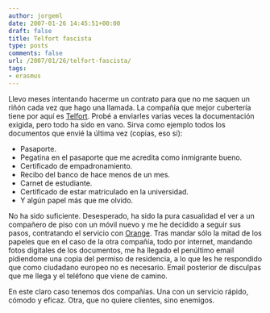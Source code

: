 ```yaml
---
author: jorgeml
date: 2007-01-26 14:45:51+00:00
draft: false
title: Telfort fascista
type: posts
comments: false
url: /2007/01/26/telfort-fascista/
tags:
- erasmus
---
```


Llevo meses intentando hacerme un contrato para que no me saquen un riñón cada vez que hago una llamada. La compañía que mejor cubertería tiene por aquí es [Telfort](http://www.telfort.nl).  Probé a enviarles varias veces la documentación exigida, pero todo ha sido en vano. Sirva como ejemplo todos los documentos que envié la última vez (copias, eso sí):

* Pasaporte.
* Pegatina en el pasaporte que me acredita como inmigrante bueno.
* Certificado de empadronamiento.
* Recibo del banco de hace menos de un mes.
* Carnet de estudiante.
* Certificado de estar matriculado en la universidad.
* Y algún papel más que me olvido.

No ha sido suficiente. Desesperado, ha sido la pura casualidad el ver a un compañero de piso con un móvil nuevo y me he decidido a seguir sus pasos, contratando el servicio con [Orange](http://www.orange.nl). Tras mandar sólo la mitad de los papeles que en el caso de la otra compañía, todo por internet, mandando fotos digitales de los documentos, me ha llegado el penúltimo email pidiendome una copia del permiso de residencia, a lo que les he respondido que como ciudadano europeo no es necesario. Email posterior de disculpas que me llega y el teléfono que viene de camino.

En este claro caso tenemos dos compañías. Una con un servicio rápido, cómodo y eficaz. Otra, que no quiere clientes, sino enemigos.
